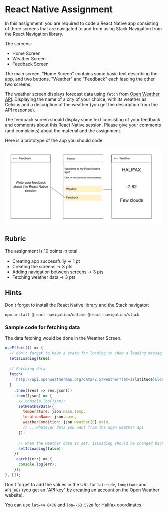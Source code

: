 # React Native Assignment

In this assignment, you are required to code a React Native app consisting of three screens that are navigated to and from using Stack Navigation from the React Navigation library.

The screens:

- Home Screen
- Weather Screen
- Feedback Screen

The main screen, "Home Screen" contains some basic text describing the app, and two buttons, "Weather" and "Feedback" each leading the other two screens.

The weather screen displays forecast data using `fetch` from [Open Weather API](https://openweathermap.org/). Displaying the name of a city of your choice, with its weather as Celcius and a description of the weather (you get the description from the API response).

The feedback screen should display some text consisting of your feedback and comments about this React Native session. Please give your comments (and complaints) about the material and the assignment.

Here is a prototype of the app you should code:

![](/assignment/mockup.jpg)

## Rubric

The assignment is 10 points in total.

- Creating app successfully -> 1 pt
- Creating the screens -> 3 pts
- Adding navigation between screens -> 3 pts
- Fetching weather data -> 3 pts

## Hints

Don't forget to install the React Native library and the Stack navigator:

```
npm install @react-navigation/native @react-navigation/stack
```

### Sample code for fetching data

The data fetching would be done in the Weather Screen.

```js
useEffect(() => {
  // don't forget to have a state for loading to show a loading message until the data is fetched
  setIsLoading(true);

  // Fetching data
  fetch(
    `http://api.openweathermap.org/data/2.5/weather?lat=${latitude}&lon=${longitude}&APPID=${API_KEY}&units=metric`
  )
    .then((res) => res.json())
    .then((json) => {
      // console.log(json);
      setWeatherData({
        temperature: json.main.temp,
        locationName: json.name,
        weatherCondition: json.weather[0].main,
        // ...whatever data you want from the open weather api
      });

      // when the weather data is set, isLoading should be changed back
      setIsLoading(false);
    })
    .catch((err) => {
      console.log(err);
    });
}, []);
```

Don't forget to add the values in the URL for `latitude`, `longitude` and `API_KEY` (you get an "API key" by [creating an account](https://openweathermap.org/appid) on the Open Weather website).

You can use `lat=44.6476` and `lon=-63.5728` for Halifax coordinates.
